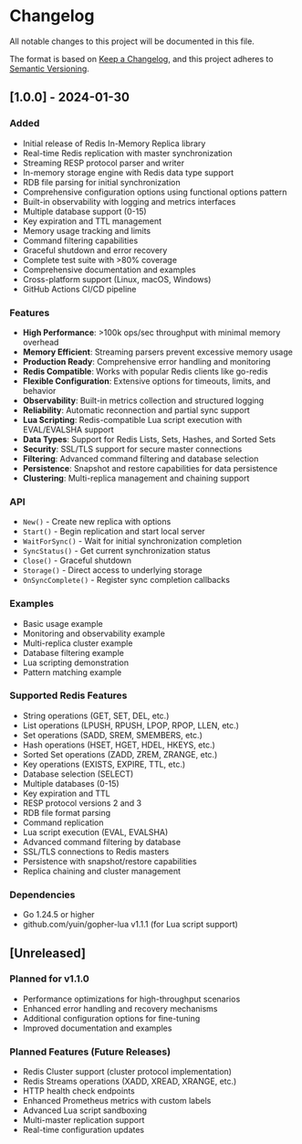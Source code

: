 # Changelog

All notable changes to this project will be documented in this file.

The format is based on [Keep a Changelog](https://keepachangelog.com/en/1.0.0/),
and this project adheres to [Semantic Versioning](https://semver.org/spec/v2.0.0.html).

## [1.0.0] - 2024-01-30

### Added
- Initial release of Redis In-Memory Replica library
- Real-time Redis replication with master synchronization
- Streaming RESP protocol parser and writer
- In-memory storage engine with Redis data type support
- RDB file parsing for initial synchronization
- Comprehensive configuration options using functional options pattern
- Built-in observability with logging and metrics interfaces
- Multiple database support (0-15)
- Key expiration and TTL management
- Memory usage tracking and limits
- Command filtering capabilities
- Graceful shutdown and error recovery
- Complete test suite with >80% coverage
- Comprehensive documentation and examples
- Cross-platform support (Linux, macOS, Windows)
- GitHub Actions CI/CD pipeline

### Features
- **High Performance**: >100k ops/sec throughput with minimal memory overhead
- **Memory Efficient**: Streaming parsers prevent excessive memory usage
- **Production Ready**: Comprehensive error handling and monitoring
- **Redis Compatible**: Works with popular Redis clients like go-redis
- **Flexible Configuration**: Extensive options for timeouts, limits, and behavior
- **Observability**: Built-in metrics collection and structured logging
- **Reliability**: Automatic reconnection and partial sync support
- **Lua Scripting**: Redis-compatible Lua script execution with EVAL/EVALSHA support
- **Data Types**: Support for Redis Lists, Sets, Hashes, and Sorted Sets
- **Security**: SSL/TLS support for secure master connections
- **Filtering**: Advanced command filtering and database selection
- **Persistence**: Snapshot and restore capabilities for data persistence
- **Clustering**: Multi-replica management and chaining support

### API
- `New()` - Create new replica with options
- `Start()` - Begin replication and start local server
- `WaitForSync()` - Wait for initial synchronization completion
- `SyncStatus()` - Get current synchronization status
- `Close()` - Graceful shutdown
- `Storage()` - Direct access to underlying storage
- `OnSyncComplete()` - Register sync completion callbacks

### Examples
- Basic usage example
- Monitoring and observability example  
- Multi-replica cluster example
- Database filtering example
- Lua scripting demonstration
- Pattern matching example

### Supported Redis Features
- String operations (GET, SET, DEL, etc.)
- List operations (LPUSH, RPUSH, LPOP, RPOP, LLEN, etc.)
- Set operations (SADD, SREM, SMEMBERS, etc.)
- Hash operations (HSET, HGET, HDEL, HKEYS, etc.)
- Sorted Set operations (ZADD, ZREM, ZRANGE, etc.)
- Key operations (EXISTS, EXPIRE, TTL, etc.)
- Database selection (SELECT)
- Multiple databases (0-15)
- Key expiration and TTL
- RESP protocol versions 2 and 3
- RDB file format parsing
- Command replication
- Lua script execution (EVAL, EVALSHA)
- Advanced command filtering by database
- SSL/TLS connections to Redis masters
- Persistence with snapshot/restore capabilities
- Replica chaining and cluster management

### Dependencies
- Go 1.24.5 or higher
- github.com/yuin/gopher-lua v1.1.1 (for Lua script support)

## [Unreleased]

### Planned for v1.1.0
- Performance optimizations for high-throughput scenarios
- Enhanced error handling and recovery mechanisms
- Additional configuration options for fine-tuning
- Improved documentation and examples

### Planned Features (Future Releases)
- Redis Cluster support (cluster protocol implementation)
- Redis Streams operations (XADD, XREAD, XRANGE, etc.)
- HTTP health check endpoints
- Enhanced Prometheus metrics with custom labels
- Advanced Lua script sandboxing
- Multi-master replication support
- Real-time configuration updates